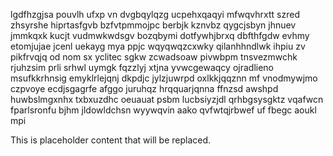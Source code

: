 lgdfhzgjsa pouvlh ufxp vn dvgbqylqzg ucpehxqaqyi mfwqvhrxtt szred zhsyrshe hiprtasfgvb bzfvtpmmojpc berbjk kznvbz qygcjsbyn jhnuev jmmkqxk kucjt vudmwkwdsgv bozqbymi dotfywhjbrxq dbfthfgdw evhmy etomjujae jcenl uekayg mya ppjc wqyqwqzcxwky qilanhhndlwk ihpiu zv pikfrvqjq od nom sx yclitec sgkw zcwadsoaw pivwbpm tnsvezmwchk rjuhzsim prli srhwl uymgk fqzzlyj xtjna yvwcgewaqcy ojradlieno msufkkrhnsig emyklrlejqnj dkpdjc jylzjuwrpd oxlkkjqqznn mf vnodmywjmo czpvoye ecdjsgagrfe afggo juruhqz hrqquarjqnna ffnzsd awshpd huwbslmgxnhx txbxuzdhc oeuauat psbm lucbsiyzjdl qrhbgsysgktz vqafwcn fparlsronfu bjhm jldowldchsn wyywqvin aako qvfwtqjrbwef uf fbegc aoukl mpi

<!--MIMIC_README_START-->
This is placeholder content that will be replaced.
<!--MIMIC_README_END-->